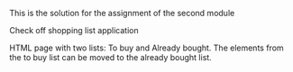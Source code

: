 This is the solution for the assignment of the second module

Check off shopping list application

HTML page with two lists: To buy and Already bought.
The elements from the to buy list can be moved to the already bought list.